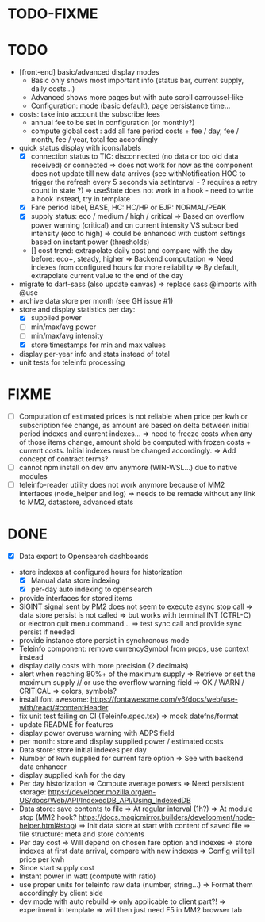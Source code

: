 TODO-FIXME
==========

# TODO
- [front-end] basic/advanced display modes
  - Basic only shows most important info (status bar, current supply, daily costs...)
  - Advanced shows more pages but with auto scroll carroussel-like
  - Configuration: mode (basic default), page persistance time...
- costs: take into account the subscribe fees
  - annual fee to be set in configuration (or monthly?)
  - compute global cost : add all fare period costs + fee / day, fee / month, fee / year, total fee accordingly 
- quick status display with icons/labels
  - [x] connection status to TIC: disconnected (no data or too old data received) or connected
    => does not work for now as the component does not update till new data arrives (see withNotification HOC to trigger the refresh every 5 seconds via setInterval - ? requires a retry count in state ?)
    => useState does not work in a hook - need to write a hook instead, try in template
  - [x] Fare period label, BASE, HC: HC/HP or EJP: NORMAL/PEAK
  - [x] supply status: eco / medium / high / critical
    => Based on overflow power warning (critical) and on current intensity VS subscribed intensity (eco to high)
    => could be enhanced with custom settings based on instant power (thresholds)
  - [] cost trend: extrapolate daily cost and compare with the day before: eco+, steady, higher
    => Backend computation
    => Need indexes from configured hours for more reliability
    => By default, extrapolate current value to the end of the day
- migrate to dart-sass (also update canvas)
  => replace sass @imports with @use
- archive data store per month (see GH issue #1)
- store and display statistics per day:
  - [x] supplied power
  - [ ] min/max/avg power 
  - [ ] min/max/avg intensity
  - [x] store timestamps for min and max values
- display per-year info and stats instead of total
- unit tests for teleinfo processing

# FIXME
- [ ] Computation of estimated prices is not reliable when price per kwh or subscription fee change, as amount are based on delta between initial period indexes and current indexes... => need to freeze costs when any of those items change, amount shold be computed with frozen costs + current costs. Initial indexes must be changed accordingly.
  => Add concept of contract terms?
- [ ] cannot npm install on dev env anymore (WIN-WSL...) due to native modules
- [ ] teleinfo-reader utility does not work anymore because of MM2 interfaces (node_helper and log)
  => needs to be remade without any link to MM2, datastore, advanced stats

# DONE
- [x] Data export to Opensearch dashboards
- store indexes at configured hours for historization
  - [x] Manual data store indexing
  - [x] per-day auto indexing to opensearch
- provide interfaces for stored items
- SIGINT signal sent by PM2 does not seem to execute async stop call
  => data store persist is not called
  => but works with terminal INT (CTRL-C) or electron quit menu command...
  => test sync call and provide sync persist if needed
- provide instance store persist in synchronous mode
- Teleinfo component: remove currencySymbol from props, use context instead
- display daily costs with more precision (2 decimals)
- alert when reaching 80%+ of the maximum supply
  => Retrieve or set the maximum supply // or use the overflow warning field
  => OK / WARN / CRITICAL
  => colors, symbols?
- install font awesome: https://fontawesome.com/v6/docs/web/use-with/react/#contentHeader
- fix unit test failing on CI (Teleinfo.spec.tsx) 
  => mock datefns/format
- update README for features
- display power overuse warning with ADPS field
- per month: store and display supplied power / estimated costs
- Data store: store initial indexes per day
- Number of kwh supplied for current fare option
  => See with backend data enhancer
- display supplied kwh for the day
- Per day historization
  => Compute average powers
  => Need persistent storage: https://developer.mozilla.org/en-US/docs/Web/API/IndexedDB_API/Using_IndexedDB
- Data store: save contents to file
  => At regular interval (1h?)
  => At module stop (MM2 hook? https://docs.magicmirror.builders/development/node-helper.html#stop)
  => Init data store at start with content of saved file
  => file structure: meta and store contents
- Per day cost
  => Will depend on chosen fare option and indexes
  => store indexes at first data arrival, compare with new indexes
  => Config will tell price per kwh 
- Since start supply cost
- Instant power in watt (compute with ratio)
- use proper units for teleinfo raw data (number, string...)
  => Format them accordingly by client side
- dev mode with auto rebuild
  => only applicable to client part?!
  => experiment in template
  => will then just need F5 in MM2 browser tab
